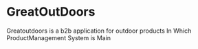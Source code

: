 # GreatOutDoors
Greatoutdoors is a b2b application for outdoor products
In Which ProductManagement System is Main
